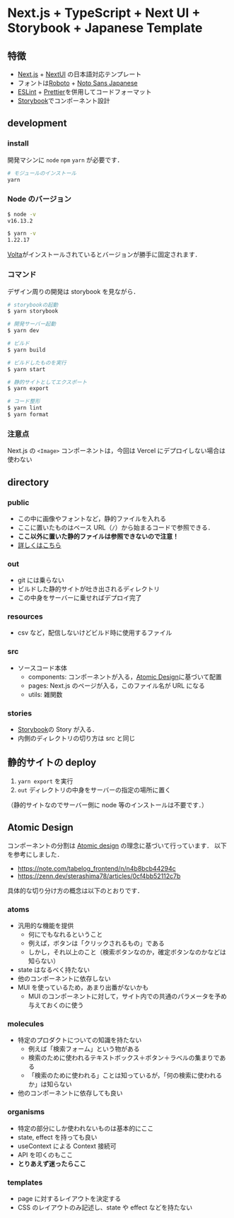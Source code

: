 # Next.js + TypeScript + Next UI + Storybook + Japanese Template

## 特徴

- [Next.js](https://nextjs.org/) + [NextUI](https://nextui.org/) の日本語対応テンプレート
- フォントは[Roboto](https://fonts.google.com/specimen/Roboto) + [Noto Sans Japanese](https://fonts.google.com/noto/specimen/Noto+Sans+JP)
- [ESLint](https://eslint.org/) + [Prettier](https://prettier.io/)を併用してコードフォーマット
- [Storybook](https://storybook.js.org/)でコンポーネント設計

## development

### install

開発マシンに `node` `npm` `yarn` が必要です．

```bash
# モジュールのインストール
yarn
```

### Node のバージョン

```bash
$ node -v
v16.13.2

$ yarn -v
1.22.17
```

[Volta](https://volta.sh/)がインストールされているとバージョンが勝手に固定されます．

### コマンド

デザイン周りの開発は storybook を見ながら．

```bash
# storybookの起動
$ yarn storybook

# 開発サーバー起動
$ yarn dev

# ビルド
$ yarn build

# ビルドしたものを実行
$ yarn start

# 静的サイトとしてエクスポート
$ yarn export

# コード整形
$ yarn lint
$ yarn format
```

### 注意点

Next.js の `<Image>` コンポーネントは，今回は Vercel にデプロイしない場合は使わない

## directory

### public

- この中に画像やフォントなど，静的ファイルを入れる
- ここに置いたものはベース URL（`/`）から始まるコードで参照できる．
- **ここ以外に置いた静的ファイルは参照できないので注意！**
- [詳しくはこちら](https://nextjs.org/docs/basic-features/static-file-serving)

### out

- git には乗らない
- ビルドした静的サイトが吐き出されるディレクトリ
- この中身をサーバーに乗せればデプロイ完了

### resources

- csv など，配信しないけどビルド時に使用するファイル

### src

- ソースコード本体
  - components: コンポーネントが入る，[Atomic Design](https://bradfrost.com/blog/post/atomic-web-design/)に基づいて配置
  - pages: Next.js のページが入る，このファイル名が URL になる
  - utils: 雑関数

### stories

- [Storybook](https://storybook.js.org/)の Story が入る．
- 内側のディレクトリの切り方は src と同じ

## 静的サイトの deploy

1. `yarn export` を実行
2. `out` ディレクトリの中身をサーバーの指定の場所に置く

（静的サイトなのでサーバー側に node 等のインストールは不要です．）

## Atomic Design

コンポーネントの分割は [Atomic design](https://bradfrost.com/blog/post/atomic-web-design/) の理念に基づいて行っています．
以下を参考にしました．

- https://note.com/tabelog_frontend/n/n4b8bcb44294c
- https://zenn.dev/sterashima78/articles/0cf4bb52112c7b

具体的な切り分け方の概念は以下のとおりです．

### atoms

- 汎用的な機能を提供
  - 何にでもなれるということ
  - 例えば，ボタンは「クリックされるもの」である
  - しかし，それ以上のこと（検索ボタンなのか，確定ボタンなのかなどは知らない）
- state はなるべく持たない
- 他のコンポーネントに依存しない
- MUI を使っているため，あまり出番がないかも
  - MUI のコンポーネントに対して，サイト内での共通のパラメータを予め与えておくのに使う

### molecules

- 特定のプロダクトについての知識を持たない
  - 例えば「検索フォーム」という物がある
  - 検索のために使われるテキストボックス＋ボタン＋ラベルの集まりである
  - 「検索のために使われる」ことは知っているが，「何の検索に使われるか」は知らない
- 他のコンポーネントに依存しても良い

### organisms

- 特定の部分にしか使われないものは基本的にここ
- state, effect を持っても良い
- useContext による Context 接続可
- API を叩くのもここ
- **とりあえず迷ったらここ**

### templates

- page に対するレイアウトを決定する
- CSS のレイアウトのみ記述し、state や effect などを持たない
